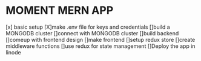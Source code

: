 # MOMENT MERN APP
[x] basic setup
[X]make .env file for keys and credentials
[]build a MONGODB cluster
[]connect with MONGODB cluster
[]build backend
[]comeup with frontend design
[]make frontend
[]setup redux store
[]create middleware functions
[]use redux for state management
[]Deploy the app in linode